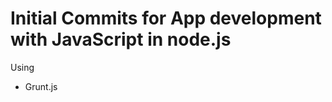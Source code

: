 Initial Commits for App development with JavaScript in node.js
==============================================================

Using 

 - Grunt.js